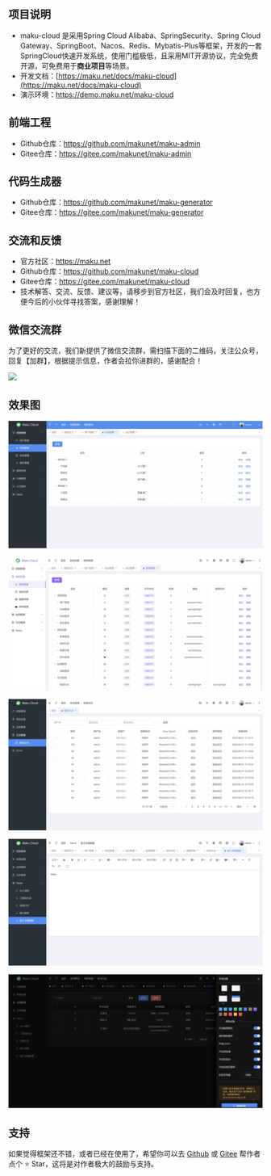 ## 项目说明
- maku-cloud 是采用Spring Cloud Alibaba、SpringSecurity、Spring Cloud Gateway、SpringBoot、Nacos、Redis、Mybatis-Plus等框架，开发的一套SpringCloud快速开发系统，使用门槛极低，且采用MIT开源协议，完全免费开源，可免费用于**商业项目**等场景。
- 开发文档：[https://maku.net/docs/maku-cloud](https://maku.net/docs/maku-cloud)
- 演示环境：https://demo.maku.net/maku-cloud


## 前端工程
- Github仓库：https://github.com/makunet/maku-admin
- Gitee仓库：https://gitee.com/makunet/maku-admin


## 代码生成器
- Github仓库：https://github.com/makunet/maku-generator
- Gitee仓库：https://gitee.com/makunet/maku-generator


## 交流和反馈
- 官方社区：https://maku.net
- Github仓库：https://github.com/makunet/maku-cloud
- Gitee仓库：https://gitee.com/makunet/maku-cloud
- 技术解答、交流、反馈、建议等，请移步到官方社区，我们会及时回复，也方便今后的小伙伴寻找答案，感谢理解！


## 微信交流群
为了更好的交流，我们新提供了微信交流群，需扫描下面的二维码，关注公众号，回复【加群】，根据提示信息，作者会拉你进群的，感谢配合！

![](https://maku.net/app/img/qrcode.jpg)


## 效果图
![输入图片说明](images/1.jpg)

![输入图片说明](images/2.jpg)

![输入图片说明](images/3.jpg)

![输入图片说明](images/4.jpg)

![输入图片说明](images/5.jpg)

## 支持
如果觉得框架还不错，或者已经在使用了，希望你可以去 [Github](https://github.com/makunet/maku-cloud) 或 [Gitee](https://gitee.com/makunet/maku-cloud) 帮作者点个 ⭐ Star，这将是对作者极大的鼓励与支持。
